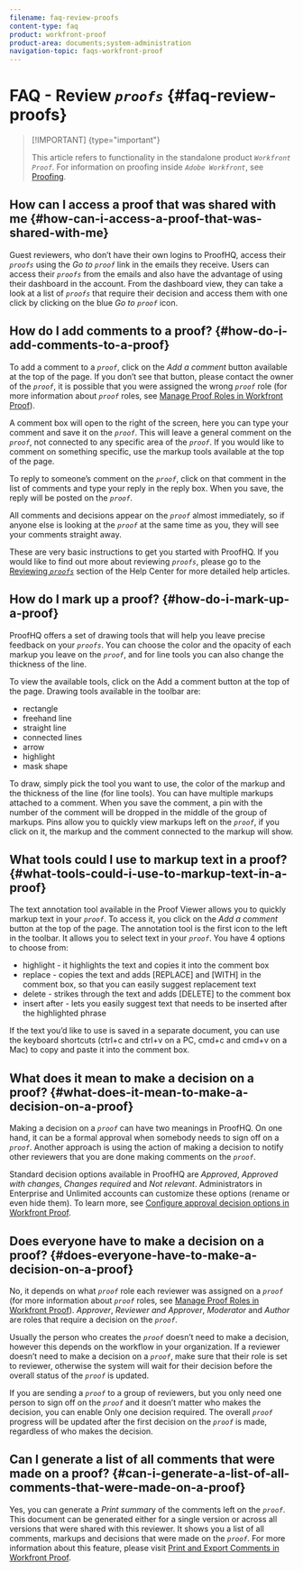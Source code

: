 ```yaml
---
filename: faq-review-proofs
content-type: faq
product: workfront-proof
product-area: documents;system-administration
navigation-topic: faqs-workfront-proof
---
```




# FAQ - Review *`proofs`* {#faq-review-proofs}



>[!IMPORTANT] {type="important"}
>
>This article refers to functionality in the standalone product *`Workfront Proof`*. For information on proofing inside *`Adobe Workfront`*, see [Proofing](_proofing.md).




## How can I access a proof that was shared with me {#how-can-i-access-a-proof-that-was-shared-with-me}

Guest reviewers, who don’t have their own logins to ProofHQ, access their *`proofs`* using the *Go to *`proof`** link in the emails they receive. Users can access their *`proofs`* from the emails and also have the advantage of using their dashboard in the account. From the dashboard view, they can take a look at a list of *`proofs`* that require their decision and access them with one click by clicking on the blue *Go to *`proof`** icon.


## How do I add comments to a proof? {#how-do-i-add-comments-to-a-proof}

To add a comment to a *`proof`*, click on the *Add a comment* button available at the top of the page. If you don’t see that button, please contact the owner of the *`proof`*, it is possible that you were assigned the wrong *`proof`* role (for more information about *`proof`* roles, see [Manage Proof Roles in Workfront Proof](manage-proof-roles.md)).


A comment box will open to the right of the screen, here you can type your comment and save it on the *`proof`*. This will leave a general comment on the *`proof`*, not connected to any specific area of the *`proof`*. If you would like to comment on something specific, use the markup tools available at the top of the page. 


To reply to someone’s comment on the *`proof`*, click on that comment in the list of comments and type your reply in the reply box. When you save, the reply will be posted on the *`proof`*.


All comments and decisions appear on the *`proof`* almost immediately, so if anyone else is looking at the *`proof`* at the same time as you, they will see your comments straight away.


These are very basic instructions to get you started with ProofHQ. If you would like to find out more about reviewing *`proofs`*, please go to the  [Reviewing *`proofs`*](https://support.workfront.com/hc/en-us/sections/200054044-Reviewing-proofs)&nbsp;section of the Help Center for more detailed help articles.


## How do I mark up a proof? {#how-do-i-mark-up-a-proof}

ProofHQ offers a set of drawing tools that will help you leave precise feedback on your *`proofs`*. You can choose the color and the opacity of each markup you leave on the *`proof`*, and for line tools you can also change the thickness of the line. 


To view the available tools, click on the Add a comment button at the top of the page. Drawing tools available in the toolbar are:  



* rectangle&nbsp;
* freehand line
* straight line
* connected lines
* arrow
* highlight
* mask shape


To draw, simply pick the tool you want to use, the color of the markup and the thickness of the line (for line tools). You can have multiple markups attached to a comment. When you save the comment, a pin with the number of the comment will be dropped in the middle of the group of markups. Pins allow you to quickly view markups left on the *`proof`*, if you click on it, the markup and the comment connected to the markup will show.


## What tools could I use to markup text in a proof? {#what-tools-could-i-use-to-markup-text-in-a-proof}

The text annotation tool available in the Proof Viewer allows you to quickly markup text in your *`proof`*. To access it, you click on the *Add a comment* button at the top of the page. The annotation tool is the first icon to the left in the toolbar. It allows you to select text in your *`proof`*. You have 4 options to choose from:



* highlight - it highlights the text and copies it into the comment box
* replace - copies the text and adds [REPLACE] and [WITH] in the comment box, so that you can easily suggest replacement text
* delete - strikes through the text and adds [DELETE] to the comment box
* insert after - lets you easily suggest text that needs to be inserted after the highlighted phrase


If the text you’d like to use is saved in a separate document, you can use the keyboard shortcuts (ctrl+c and ctrl+v on a PC, cmd+c and cmd+v on a Mac) to copy and paste it into the comment box.


## What does it mean to make a decision on a proof? {#what-does-it-mean-to-make-a-decision-on-a-proof}

Making a decision on a *`proof`* can have two meanings in ProofHQ. On one hand, it can be a formal approval when somebody needs to sign off on a *`proof`*. Another approach is using the action of making a decision to notify other reviewers that you are done making comments on the *`proof`*. 


Standard decision options available in ProofHQ are *Approved*, *Approved with changes*, *Changes required* and *Not relevant*. Administrators in Enterprise and Unlimited accounts can customize these options (rename or even hide them). To learn more, see [Configure approval decision options in Workfront Proof](configure-approval-decision-in-wp.md).


## Does everyone have to make a decision on a proof?  {#does-everyone-have-to-make-a-decision-on-a-proof}

No, it depends on what *`proof`* role each reviewer was assigned on a *`proof`* (for more information about *`proof`* roles, see [Manage Proof Roles in Workfront Proof](manage-proof-roles.md)). *Approver*, *Reviewer and Approver*, *Moderator* and *Author* are roles that require a decision on the *`proof`*. 


Usually the person who creates the *`proof`* doesn’t need to make a decision, however this depends on the workflow in your organization. If a reviewer doesn’t need to make a decision on a *`proof`*, make sure that their role is set to reviewer, otherwise the system will wait for their decision before the overall status of the *`proof`* is updated.


If you are sending a *`proof`* to a group of reviewers, but you only need one person to sign off on the *`proof`* and it doesn’t matter who makes the decision, you can enable Only one decision required. The overall *`proof`* progress will be updated after the first decision on the *`proof`* is made, regardless of who makes the decision.


## Can I generate a list of all comments that were made on a proof? {#can-i-generate-a-list-of-all-comments-that-were-made-on-a-proof}

Yes, you can generate a *Print summar*y of the comments left on the *`proof`*. This document can be generated either for a single version or across all versions that were shared with this reviewer. It shows you a list of all comments, markups and decisions that were made on the *`proof`*. For more information about this feature, please visit [Print and Export Comments in Workfront Proof](print-and-export-comments.md).
